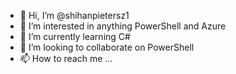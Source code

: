 - 👋 Hi, I’m @shihanpietersz1
- 👀 I’m interested in anything PowerShell and Azure
- 🌱 I’m currently learning C#
- 💞️ I’m looking to collaborate on PowerShell
- 📫 How to reach me ...

<!---
shihanpietersz1/shihanpietersz1 is a ✨ special ✨ repository because its `README.md` (this file) appears on your GitHub profile.
You can click the Preview link to take a look at your changes.
--->
